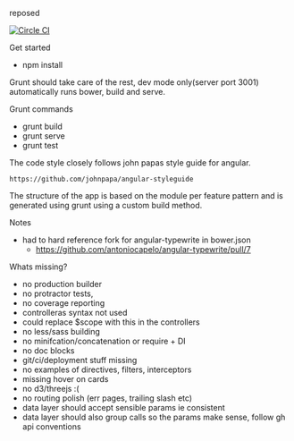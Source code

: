 reposed

[![Circle CI](https://circleci.com/gh/jdelibas/reposed/tree/master.svg?style=shield)](https://circleci.com/gh/jdelibas/reposed/tree/master)

Get started

* npm install

Grunt should take care of the rest, dev mode only(server port 3001) automatically runs bower, build and serve.

Grunt commands

* grunt build
* grunt serve
* grunt test


The code style closely follows john papas style guide for angular.

`https://github.com/johnpapa/angular-styleguide`

The structure of the app is based on the module per feature pattern and is generated using grunt using a custom build method.


Notes

* had to hard reference fork for angular-typewrite in bower.json
  * https://github.com/antoniocapelo/angular-typewrite/pull/7

Whats missing?

* no production builder
* no protractor tests,
* no coverage reporting
* controlleras syntax not used
* could replace $scope with this in the controllers
* no less/sass building
* no minifcation/concatenation or require + DI
* no doc blocks
* git/ci/deployment stuff missing
* no examples of directives, filters, interceptors
* missing hover on cards
* no d3/threejs :( 
* no routing polish (err pages, trailing slash etc)
* data layer should accept sensible params ie consistent
* data layer should also group calls so the params make sense, follow gh api conventions